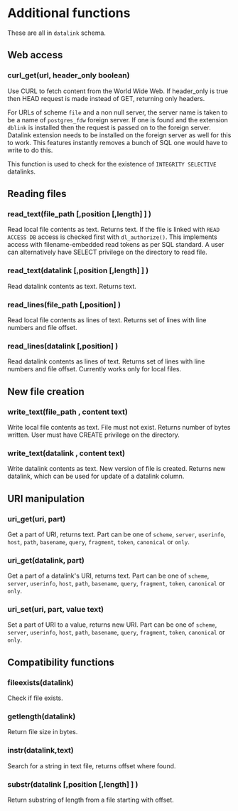 Additional functions
====================
These are all in `datalink` schema.

Web access
----------

### curl_get(url, header_only boolean)
Use CURL to fetch content from the World Wide Web.
If header_only is true then HEAD request is made instead of GET, returning only headers.

For URLs of scheme `file` and a non null server, the server name is taken to be a name of `postgres_fdw` foreign server.
If one is found and the extension `dblink` is installed then the request is passed on to the foreign server.
Datalink extension needs to be installed on the foreign server as well for this to work.
This features instantly removes a bunch of SQL one would have to write to do this.

This function is used to check for the existence of `INTEGRITY SELECTIVE` datalinks.

Reading files
-------------

### read_text(file_path [,position [,length] ] )
Read local file contents as text. Returns text.
If the file is linked with `READ ACCESS DB` access is checked first with `dl_authorize()`.
This implements access with filename-embedded read tokens as per SQL standard.
A user can alternatively have SELECT privilege on the directory to read file.

### read_text(datalink [,position [,length] ] )
Read datalink contents as text. Returns text.

### read_lines(file_path [,position] )
Read local file contents as lines of text.
Returns set of lines with line numbers and file offset.

### read_lines(datalink [,position] )
Read datalink contents as lines of text.
Returns set of lines with line numbers and file offset.
Currently works only for local files.


New file creation
------------------

### write_text(file_path , content text)
Write local file contents as text. 
File must not exist.
Returns number of bytes written.
User must have CREATE privilege on the directory.

### write_text(datalink , content text)
Write datalink contents as text. 
New version of file is created.
Returns new datalink, which can be used for update of a datalink column.


URI manipulation
----------------

### uri_get(uri, part)
Get a part of URI, returns text.
Part can be one of  `scheme`, `server`, `userinfo`, `host`, `path`, `basename`, `query`, `fragment`, `token`, `canonical` or `only`.

### uri_get(datalink, part)
Get a part of a datalink's URI, returns text.
Part can be one of  `scheme`, `server`, `userinfo`, `host`, `path`, `basename`, `query`, `fragment`, `token`, `canonical` or `only`.

### uri_set(uri, part, value text)
Set a part of URI to a value, returns new URI.
Part can be one of  `scheme`, `server`, `userinfo`, `host`, `path`, `basename`, `query`, `fragment`, `token`, `canonical` or `only`.


Compatibility functions
-----------------------

### fileexists(datalink)
Check if file exists.

### getlength(datalink)
Return file size in bytes.

### instr(datalink,text)
Search for a string in text file, returns offset where found.

### substr(datalink [,position [,length] ] )
Return substring of length from a file starting with offset.





